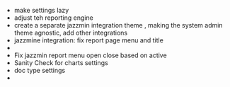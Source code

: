 
* make settings lazy 
* adjust teh reporting engine
* create a separate jazzmin integration theme , making the system admin theme agnostic, add other integrations
* jazzmine integration: fix report page menu and title 
* 
* Fix jazzmin report menu open close based on active 
* Sanity Check for charts settings
* doc type settings
* 
